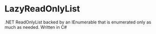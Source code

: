 # LazyReadOnlyList
.NET ReadOnlyList backed by an IEnumerable that is enumerated only as much as needed.
Written in C#
